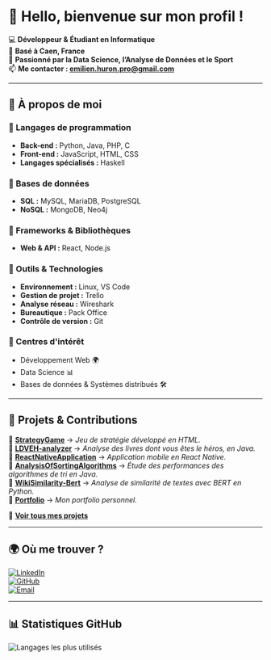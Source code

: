 # 👋 Hello, bienvenue sur mon profil !  

💻 **Développeur & Étudiant en Informatique**  
📍 **Basé à Caen, France**  
🚀 **Passionné par la Data Science, l’Analyse de Données et le Sport**  
📫 **Me contacter : [emilien.huron.pro@gmail.com](mailto:emilien.huron.pro@gmail.com)**  

---

## 🚀 À propos de moi  

### 🔹 Langages de programmation  
- **Back-end :** Python, Java, PHP, C  
- **Front-end :** JavaScript, HTML, CSS  
- **Langages spécialisés :** Haskell  

### 🔹 Bases de données  
- **SQL :** MySQL, MariaDB, PostgreSQL  
- **NoSQL :** MongoDB, Neo4j  

### 🔹 Frameworks & Bibliothèques  
- **Web & API :** React, Node.js  

### 🔹 Outils & Technologies  
- **Environnement :** Linux, VS Code  
- **Gestion de projet :** Trello  
- **Analyse réseau :** Wireshark  
- **Bureautique :** Pack Office  
- **Contrôle de version :** Git  

### 🔹 Centres d'intérêt  
- Développement Web 🌍  
- Data Science 📊  
- Bases de données & Systèmes distribués 🛠️  

---

## 📌 Projets & Contributions  

🔹 **[StrategyGame](https://github.com/HuronEmilien/StrategyGame)** → *Jeu de stratégie développé en HTML.*  
🔹 **[LDVEH-analyzer](https://github.com/HuronEmilien/LDVEH-analyzer)** → *Analyse des livres dont vous êtes le héros, en Java.*  
🔹 **[ReactNativeApplication](https://github.com/HuronEmilien/ReactNativeApplication)** → *Application mobile en React Native.*  
🔹 **[AnalysisOfSortingAlgorithms](https://github.com/HuronEmilien/AnalysisOfSortingAlgorithms)** → *Étude des performances des algorithmes de tri en Java.*  
🔹 **[WikiSimilarity-Bert](https://github.com/HuronEmilien/WikiSimilarity-Bert)** → *Analyse de similarité de textes avec BERT en Python.*  
🔹 **[Portfolio](https://github.com/HuronEmilien/portfolio)** → *Mon portfolio personnel.*  

🔹 **[Voir tous mes projets](https://github.com/HuronEmilien?tab=repositories)**  

---

## 🌍 Où me trouver ? 
[![LinkedIn](https://img.shields.io/badge/LinkedIn-Profile-blue?style=for-the-badge&logo=linkedin)](https://www.linkedin.com/in/emilien-huron-99559b225/)  
[![GitHub](https://img.shields.io/badge/GitHub-Profile-black?style=for-the-badge&logo=github)](https://github.com/HuronEmilien)  
[![Email](https://img.shields.io/badge/Email-Contact-red?style=for-the-badge&logo=gmail)](mailto:emilien.huron.pro@gmail.com)  

---

## 📊 Statistiques GitHub  
![Langages les plus utilisés](https://github-readme-stats.vercel.app/api/top-langs/?username=HuronEmilien&layout=compact&theme=radical)  
